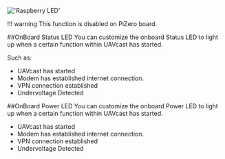 !['Raspberry LED'](../images/pages/raspberry/led/led.jpg)

!!! warning
    This function is disabled on PiZero board.


##OnBoard Status LED
You can customize the onboard Status LED to light up when a certain function within UAVcast has started. 

Such as:

-   UAVcast has started
-   Modem has established internet connection.
-   VPN connection established
-   Undervoltage Detected

##OnBoard Power LED
You can customize the onboard Power LED to light up when a certain function within UAVcast has started. 

-   UAVcast has started
-   Modem has established internet connection.
-   VPN connection established
-   Undervoltage Detected